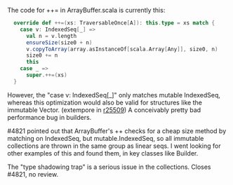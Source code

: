 The code for ++= in ArrayBuffer.scala is currently this:
```scala
  override def ++=(xs: TraversableOnce[A]): this.type = xs match {
    case v: IndexedSeq[_] =>
      val n = v.length
      ensureSize(size0 + n)
      v.copyToArray(array.asInstanceOf[scala.Array[Any]], size0, n)
      size0 += n
      this
    case _ =>
      super.++=(xs)
  }
```
However, the "case v: IndexedSeq[_]" only matches mutable IndexedSeq, whereas this optimization would also be valid for structures like the immutable Vector.
(extempore in [r25509](https://codereview.scala-lang.org/fisheye/changelog/scala-svn?cs=25509)) A conceivably pretty bad performance bug in builders.

#4821 pointed out that ArrayBuffer's ++ checks for a cheap size
method by matching on IndexedSeq, but mutable.IndexedSeq, so all
immutable collections are thrown in the same group as linear seqs.
I went looking for other examples of this and found them, in
key classes like Builder.

The "type shadowing trap" is a serious issue in the collections.
Closes #4821, no review.
